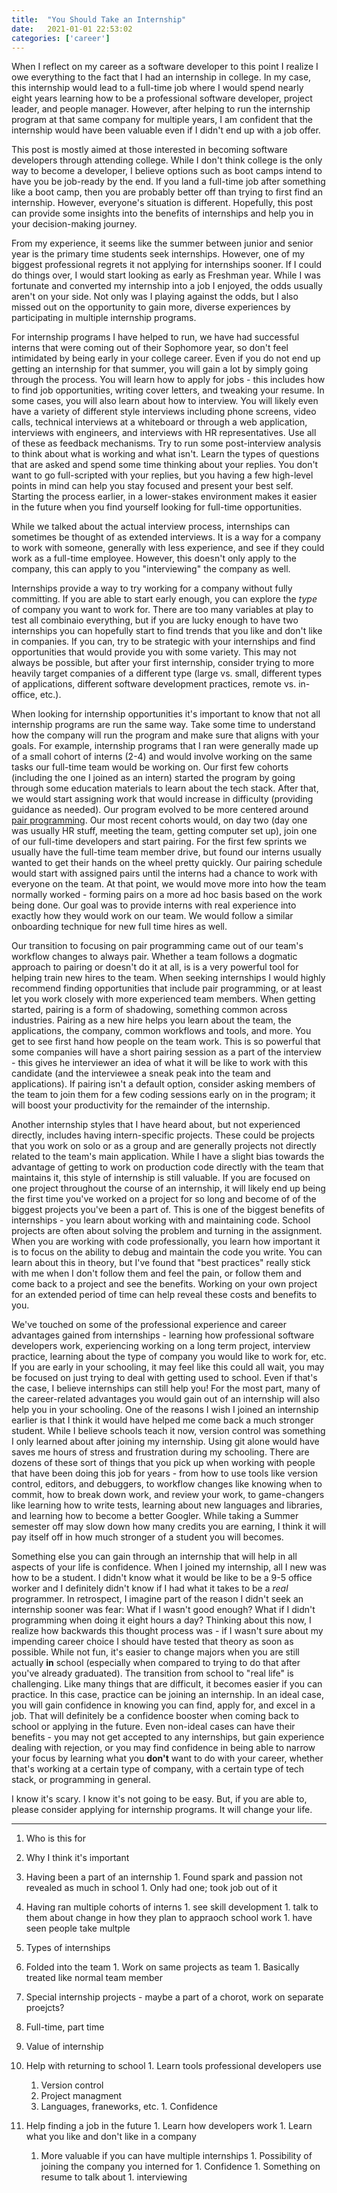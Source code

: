```yaml
---
title:  "You Should Take an Internship"
date:   2021-01-01 22:53:02
categories: ['career']
---
```


When I reflect on my career as a software developer to this point I realize I owe everything to the fact that I had an internship in college. In my case, this internship would lead to a full-time job where I would spend nearly eight years learning how to be a professional software developer, project leader, and people manager. However, after helping to run the internship program at that same company for multiple years, I am confident that the internship would have been valuable even if I didn't end up with a job offer.

This post is mostly aimed at those interested in becoming software developers through attending college. While I don't think college is the only way to become a developer, I believe options such as boot camps intend to have you be job-ready by the end. If you land a full-time job after something like a boot camp, then you are probably better off than trying to first find an internship. However, everyone's situation is different. Hopefully, this post can provide some insights into the benefits of internships and help you in your decision-making journey.

From my experience, it seems like the summer between junior and senior year is the primary time students seek internships. However, one of my biggest professional regrets it not applying for internships sooner. If I could do things over, I would start looking as early as Freshman year. While I was fortunate and converted my internship into a job I enjoyed, the odds usually aren't on your side. Not only was I playing against the odds, but I also missed out on the opportunity to gain more, diverse experiences by participating in multiple internship programs.

For internship programs I have helped to run, we have had successful interns that were coming out of their Sophomore year, so don't feel intimidated by being early in your college career. Even if you do not end up getting an internship for that summer, you will gain a lot by simply going through the process. You will learn how to apply for jobs - this includes how to find job opportunities, writing cover letters, and tweaking your resume. In some cases, you will also learn about how to interview. You will likely even have a variety of different style interviews including phone screens, video calls, technical interviews at a whiteboard or through a web application, interviews with engineers, and interviews with HR representatives. Use all of these as feedback mechanisms. Try to run some post-interview analysis to think about what is working and what isn't. Learn the types of questions that are asked and spend some time thinking about your replies. You don't want to go full-scripted with your replies, but you having a few high-level points in mind can help you stay focused and present your best self. Starting the process earlier, in a lower-stakes environment makes it easier in the future when you find yourself looking for full-time opportunities.

While we talked about the actual interview process, internships can sometimes be thought of as extended interviews. It is a way for a company to work with someone, generally with less experience, and see if they could work as a full-time employee. However, this doesn't only apply to the company, this can apply to you "interviewing" the company as well.

Internships provide a way to try working for a company without fully committing. If you are able to start early enough, you can explore the _type_ of company you want to work for. There are too many variables at play to test all combinaio everything, but if you are lucky enough to have two internships you can hopefully start to find trends that you like and don't like in companies. If you can, try to be strategic with your internships and find opportunities that would provide you with some variety. This may not always be possible, but after your first internship, consider trying to more heavily target companies of a different type (large vs. small, different types of applications, different software development practices, remote vs. in-office, etc.).

When looking for internship opportunities it's important to know that not all internship programs are run the same way. Take some time to understand how the company will run the program and make sure that aligns with your goals. For example, internship programs that I ran were generally made up of a small cohort of interns (2-4) and would involve working on the same tasks our full-time team would be working on. Our first few cohorts (including the one I joined as an intern) started the program by going through some education materials to learn about the tech stack. After that, we would start assigning work that would increase in difficulty (providing guidance as needed). Our program evolved to be more centered around [pair programming](https://en.wikipedia.org/wiki/Pair_programming). Our most recent cohorts would, on day two (day one was usually HR stuff, meeting the team, getting computer set up), join one of our full-time developers and start pairing. For the first few sprints we usually have the full-time team member drive, but found our interns usually wanted to get their hands on the wheel pretty quickly. Our pairing schedule would start with assigned pairs until the interns had a chance to work with everyone on the team. At that point, we would move more into how the team normally worked - forming pairs on a more ad hoc basis based on the work being done. Our goal was to provide interns with real experience into exactly how they would work on our team. We would follow a similar onboarding technique for new full time hires as well. 

Our transition to focusing on pair programming came out of our team's workflow changes to always pair. Whether a team follows a dogmatic approach to pairing or doesn't do it at all, is is a very powerful tool for helping train new hires to the team. When seeking internships I would highly recommend finding opportunities that include pair programming, or at least let you work closely with more experienced team members. When getting started, pairing is a form of shadowing, something common across industries. Pairing as a new hire helps you learn about the team, the applications, the company, common workflows and tools, and more. You get to see first hand how people on the team work. This is so powerful that some companies will have a short pairing session as a part of the interview - this gives he interviewer an idea of what it will be like to work with this candidate (and the interviewee a sneak peak into the team and applications). If pairing isn't a default option, consider asking members of the team to join them for a few coding sessions early on in the program; it will boost your productivity for the remainder of the internship.

Another internship styles that I have heard about, but not experienced directly, includes having intern-specific projects. These could be projects that you work on solo or as a group and are generally projects not directly related to the team's main application. While I have a slight bias towards the advantage of getting to work on production code directly with the team that maintains it, this style of internship is still valuable. If you are focused on one project throughout the course of an internship, it will likely end up being the first time you've worked on a project for so long and become of of the biggest projects you've been a part of. This is one of the biggest benefits of internships - you learn about working with and maintaining code. School projects are often about solving the problem and turning in the assignment. When you are working with code professionally, you learn how important it is to focus on the ability to debug and maintain the code you write. You can learn about this in theory, but I've found that "best practices" really stick with me when I don't follow them and feel the pain, or follow them and come back to a project and see the benefits. Working on your own project for an extended period of time can help reveal these costs and benefits to you.

We've touched on some of the professional experience and career advantages gained from internships - learning how professional software developers work, experiencing working on a long term project, interview practice, learning about the type of company you would like to work for, etc. If you are early in your schooling, it may feel like this could all wait, you may be focused on just trying to deal with getting used to school. Even if that's the case, I believe internships can still help you! For the most part, many of the career-related advantages you would gain out of an internship will also help you in your schooling. One of the reasons I wish I joined an internship earlier is that I think it would have helped me come back a much stronger student. While I believe schools teach it now, version control was something I only learned about after joining my internship. Using git alone would have saves me hours of stress and frustration during my schooling. There are dozens of these sort of things that you pick up when working with people that have been doing this job for years - from how to use tools like version control, editors, and debuggers, to workflow changes like knowing when to commit, how to break down work, and review your work, to game-changers like learning how to write tests, learning about new languages and libraries, and learning how to become a better Googler. While taking a Summer semester off may slow down how many credits you are earning, I think it will pay itself off in how much stronger of a student you will becomes.

Something else you can gain through an internship that will help in all aspects of your life is confidence. When I joined my internship, all I new was how to be a student. I didn't know what it would be like to be a 9-5 office worker and I definitely didn't know if I had what it takes to be a _real_ programmer. In retrospect, I imagine part of the reason I didn't seek an internship sooner was fear: What if I wasn't good enough? What if I didn't programming when doing it eight hours a day? Thinking about this now, I realize how backwards this thought process was - if I wasn't sure about my impending career choice I should have tested that theory as soon as possible. While not fun, it's easier to change majors when you are  still actually **in** school (especially when compared to trying to do that after you've already graduated). The transition from school to "real life" is challenging. Like many things that are difficult, it becomes easier if you can practice. In this case, practice can be joining an internship. In an ideal case, you will gain confidence in knowing you can find, apply for, and excel in a job. That will definitely be a confidence booster when coming back to school or applying in the future. Even non-ideal cases can have their benefits - you may not get accepted to any internships, but gain experience dealing with rejection, or you may find confidence in being able to narrow your focus by learning what you **don't** want to do with your career, whether that's working at a certain type of company, with a certain type of tech stack, or programming in general.

I know it's scary. I know it's not going to be easy. But, if you are able to, please consider applying for internship programs. It will change your life.






---

1. Who is this for 
1. Why I think it's important
  1. Having been a part of an internship
    1. Found spark and passion not revealed as much in school
    1. Only had one; took job out of it
  1. Having ran multiple cohorts of interns
    1. see skill development
    1. talk to them about change in how they plan to appraoch school work
    1. have seen people take multple
1. Types of internships
  1. Folded into the team
    1. Work on same projects as team
    1. Basically treated like normal team member
  1. Special internship projects - maybe a part of a chorot, work on separate proejcts? 
  1. Full-time, part time
1. Value of internship
  1. Help with returning to school
    1. Learn tools professional developers use
      1. Version control
      1. Project managment
      1. Languages, franeworks, etc.
    1. Confidence

  1. Help finding a job in the future
    1. Learn how developers work
    1. Learn what you like and don't like in a company
      1. More valuable if you can have multiple internships
    1. Possibility of joining the company you interned for
    1. Confidence
    1. Something on resume to talk about
    1. interviewing
